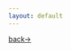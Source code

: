 ```yaml
---
layout: default
---
```








[back→](https://xiangblq.github.io/wenzhai/pages/biji/jichu/biji/shuxue/%E9%AB%98%E4%B8%AD%E6%95%B0%E5%AD%A6%E5%9F%BA%E7%A1%80.html)